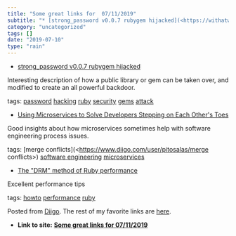 ```yaml
---
title: "Some great links for  07/11/2019"
subtitle: "* [strong_password v0.0.7 rubygem hijacked](<https://withatwist.dev/strong-password-rubygem-hijacked..."
category: "uncategorized"
tags: []
date: "2019-07-10"
type: "rain"
---
```

* [strong_password v0.0.7 rubygem hijacked](<https://withatwist.dev/strong-password-rubygem-hijacked.html>)

Interesting description of how a public library or gem can be taken over, and
modified to create an all powerful backdoor.

tags: [password](<https://www.diigo.com/user/pitosalas/password>)
[hacking](<https://www.diigo.com/user/pitosalas/hacking>)
[ruby](<https://www.diigo.com/user/pitosalas/ruby>)
[security](<https://www.diigo.com/user/pitosalas/security>)
[gems](<https://www.diigo.com/user/pitosalas/gems>)
[attack](<https://www.diigo.com/user/pitosalas/attack>)

  * [Using Microservices to Solve Developers Stepping on Each Other's Toes](<https://www.grahamlea.com/2019/07/microservices-reduce-merge-conflicts/?utm_source=Software+Weekly&utm_campaign=62590c53bd-EMAIL_CAMPAIGN_12_03_2018_16_23_COPY_01&utm_medium=email&utm_term=0_846fac531b-62590c53bd-183168357>)

Good insights about how microservices sometimes help with software engineering
process issues.

tags: [merge conflicts](<https://www.diigo.com/user/pitosalas/merge
conflicts>) [software
engineering](<https://www.diigo.com/user/pitosalas/software engineering>)
[microservices](<https://www.diigo.com/user/pitosalas/microservices>)

  * [The "DRM" method of Ruby performance](<https://mailchi.mp/railsspeed/the-drm-method-of-ruby-performance?e=5a26f26f7d>)

Excellent performance tips

tags: [howto](<https://www.diigo.com/user/pitosalas/howto>)
[performance](<https://www.diigo.com/user/pitosalas/performance>)
[ruby](<https://www.diigo.com/user/pitosalas/ruby>)

Posted from [Diigo](<https://www.diigo.com>). The rest of my favorite links
are [here](<https://www.diigo.com/user/pitosalas>).


* **Link to site:** **[Some great links for  07/11/2019](None)**
